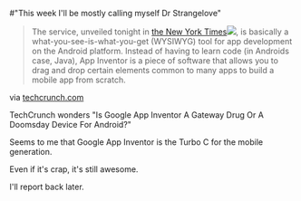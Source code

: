 #"This week I'll be mostly calling myself Dr Strangelove"


 <div class="posterous_bookmarklet_entry">
 <blockquote class="posterous_long_quote">The service, unveiled tonight in&nbsp;<a href="http://www.nytimes.com/2010/07/12/technology/12google.html?_r=1&amp;partner=rss&amp;emc=rss">the New York Times<img class="snap_preview_icon" src="http://i.ixnp.com/images/v6.36/t.gif" style="" /></a>, is basically a what-you-see-is-what-you-get (WYSIWYG) tool for app development on the Android platform. Instead of having to learn code (in Androids case, Java), App Inventor is a piece of software that allows you to drag and drop certain elements common to many apps to build a mobile app from scratch.</blockquote>

<div class="posterous_quote_citation">via <a href="http://techcrunch.com/2010/07/11/google-app-inventor/">techcrunch.com</a></div>
 <p>TechCrunch wonders "Is Google App Inventor A Gateway Drug Or A Doomsday Device For Android?"
</p><p>Seems to me that Google App Inventor is the Turbo C for the mobile generation.
</p><p>Even if it's crap, it's still awesome. 
</p><p>I'll report back later.</p></div>
 